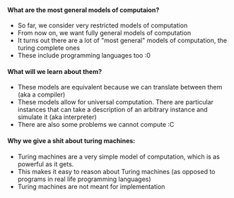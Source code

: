 #### What are the most general models of computaion?
- So far, we consider very restricted models of computation
- From now on, we want fully general models of computation
- It turns out there are a lot of "most general" models of computation, the turing complete ones
- These include programming languages too :0 
#### What will we learn about them? 
- These models are equivalent because we can translate between them (aka a compiler)
- These models allow for universal computation. There are particular instances that can take a description of an arbitrary instance and simulate it (aka interpreter)
- There are also some problems we cannot compute :C 

#### Why we give a shit about turing machines: 
- Turing machines are a very simple model of computation, which is as powerful as it gets.
- This makes it easy to reason about Turing machines (as opposed to programs in real life programming languages)
- Turing machines are not meant for implementation

